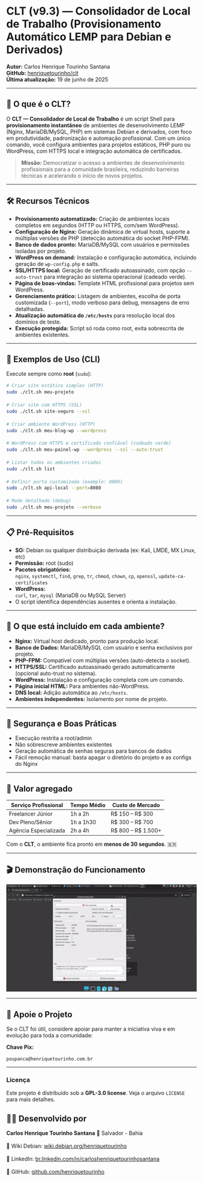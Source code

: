 # CLT (v9.3) — Consolidador de Local de Trabalho (Provisionamento Automático LEMP para Debian e Derivados)

**Autor:** Carlos Henrique Tourinho Santana  
**GitHub:** [henriquetourinho/clt](https://github.com/henriquetourinho/clt)  
**Última atualização:** 19 de junho de 2025

---

## 🚀 O que é o CLT?

O **CLT — Consolidador de Local de Trabalho** é um script Shell para **provisionamento instantâneo** de ambientes de desenvolvimento LEMP (Nginx, MariaDB/MySQL, PHP) em sistemas Debian e derivados, com foco em produtividade, padronização e automação profissional. Com um único comando, você configura ambientes para projetos estáticos, PHP puro ou WordPress, com HTTPS local e integração automática de certificados.

> **Missão:** Democratizar o acesso a ambientes de desenvolvimento profissionais para a comunidade brasileira, reduzindo barreiras técnicas e acelerando o início de novos projetos.

---

## 🛠️ Recursos Técnicos

- **Provisionamento automatizado:** Criação de ambientes locais completos em segundos (HTTP ou HTTPS, com/sem WordPress).
- **Configuração de Nginx:** Geração dinâmica de virtual hosts, suporte a múltiplas versões de PHP (detecção automática do socket PHP-FPM).
- **Banco de dados pronto:** MariaDB/MySQL com usuários e permissões isoladas por projeto.
- **WordPress on demand:** Instalação e configuração automática, incluindo geração de `wp-config.php` e salts.
- **SSL/HTTPS local:** Geração de certificado autoassinado, com opção `--auto-trust` para integração ao sistema operacional (cadeado verde).
- **Página de boas-vindas:** Template HTML profissional para projetos sem WordPress.
- **Gerenciamento prático:** Listagem de ambientes, escolha de porta customizada (`--port`), modo verboso para debug, mensagens de erro detalhadas.
- **Atualização automática do `/etc/hosts`** para resolução local dos domínios de teste.
- **Execução protegida:** Script só roda como root, evita sobrescrita de ambientes existentes.

---

## 🎯 Exemplos de Uso (CLI)

Execute sempre como **root** (`sudo`):

```bash
# Criar site estático simples (HTTP)
sudo ./clt.sh meu-projeto

# Criar site com HTTPS (SSL)
sudo ./clt.sh site-seguro --ssl

# Criar ambiente WordPress (HTTP)
sudo ./clt.sh meu-blog-wp --wordpress

# WordPress com HTTPS e certificado confiável (cadeado verde)
sudo ./clt.sh meu-painel-wp --wordpress --ssl --auto-trust

# Listar todos os ambientes criados
sudo ./clt.sh list

# Definir porta customizada (exemplo: 8080)
sudo ./clt.sh api-local --port=8080

# Modo detalhado (debug)
sudo ./clt.sh meu-projeto --verbose
```

---

## 📋 Pré-Requisitos

- **SO:** Debian ou qualquer distribuição derivada (ex: Kali, LMDE, MX Linux, etc)
- **Permissão:** root (sudo)
- **Pacotes obrigatórios:**  
  `nginx`, `systemctl`, `find`, `grep`, `tr`, `chmod`, `chown`, `cp`, `openssl`, `update-ca-certificates`
- **WordPress:**  
  `curl`, `tar`, `mysql` (MariaDB ou MySQL Server)
- O script identifica dependências ausentes e orienta a instalação.

---

## 🧩 O que está incluído em cada ambiente?

- **Nginx:** Virtual host dedicado, pronto para produção local.
- **Banco de Dados:** MariaDB/MySQL com usuário e senha exclusivos por projeto.
- **PHP-FPM:** Compatível com múltiplas versões (auto-detecta o socket).
- **HTTPS/SSL:** Certificado autoassinado gerado automaticamente (opcional auto-trust no sistema).
- **WordPress:** Instalação e configuração completa com um comando.
- **Página inicial HTML:** Para ambientes não-WordPress.
- **DNS local:** Adição automática ao `/etc/hosts`.
- **Ambientes independentes:** Isolamento por nome de projeto.

---

## 🔐 Segurança e Boas Práticas

- Execução restrita a root/admin
- Não sobrescreve ambientes existentes
- Geração automática de senhas seguras para bancos de dados
- Fácil remoção manual: basta apagar o diretório do projeto e as configs do Nginx

---

## 💸 Valor agregado

| Serviço Profissional      | Tempo Médio | Custo de Mercado   |
|--------------------------|-------------|--------------------|
| Freelancer Júnior         | 1h a 2h     | R$ 150 – R$ 300    |
| Dev Pleno/Sênior          | 1h a 1h30   | R$ 300 – R$ 700    |
| Agência Especializada     | 2h a 4h     | R$ 800 – R$ 1.500+ |

Com o **CLT**, o ambiente fica pronto em **menos de 30 segundos**. 🇧🇷

---

## 🎬 Demonstração do Funcionamento

<p align="center">
  <img src="https://raw.githubusercontent.com/henriquetourinho/clt/main/media/funcionamento.gif" alt="Funcionamento do CLT" width="700">
</p>

---

## 🤝 Apoie o Projeto

Se o CLT foi útil, considere apoiar para manter a iniciativa viva e em evolução para toda a comunidade:

**Chave Pix:**  
```
poupanca@henriquetourinho.com.br
```

---

### Licença

Este projeto é distribuído sob a **GPL-3.0 license**. Veja o arquivo `LICENSE` para mais detalhes.

## 🙋‍♂️ Desenvolvido por

**Carlos Henrique Tourinho Santana** 📍 Salvador - Bahia  
<br>
🔗 Wiki Debian: [wiki.debian.org/henriquetourinho](https://wiki.debian.org/henriquetourinho)  
<br>
🔗 LinkedIn: [br.linkedin.com/in/carloshenriquetourinhosantana](https://br.linkedin.com/in/carloshenriquetourinhosantana)  
<br>
🔗 GitHub: [github.com/henriquetourinho](https://github.com/henriquetourinho)
